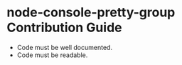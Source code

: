 # node-console-pretty-group Contribution Guide

* Code must be well documented.
* Code must be readable.
